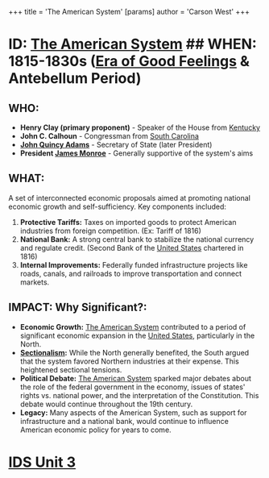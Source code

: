 +++
 title = 'The American System'
[params]
	author = 'Carson West'
+++
# ID: [The American System](./../the-american-system/) ## WHEN: 1815-1830s ([Era of Good Feelings](./../era-of-good-feelings/) & Antebellum Period)

## WHO: 
* **Henry Clay (primary proponent)** - Speaker of the House from [Kentucky](./../kentucky/)
* **John C. Calhoun** - Congressman from [South Carolina](./../south-carolina/)
* **[John Quincy Adams](./../john-quincy-adams/)** - Secretary of State (later President)
* **President [James Monroe](./../james-monroe/)** - Generally supportive of the system's aims

## WHAT: 
A set of interconnected economic proposals aimed at promoting national economic growth and self-sufficiency. Key components included:

1. **Protective Tariffs:**  Taxes on imported goods to protect American industries from foreign competition. (Ex: Tariff of 1816)
2. **National Bank:** A strong central bank to stabilize the national currency and regulate credit. (Second Bank of the [United States](./../united-states/) chartered in 1816) 
3. **Internal Improvements:**  Federally funded infrastructure projects like roads, canals, and railroads to improve transportation and connect markets.

## IMPACT: Why Significant?: 

* **Economic Growth:** [The American System](./../the-american-system/) contributed to a period of significant economic expansion in the [United States](./../united-states/), particularly in the North.
* **[Sectionalism](./../sectionalism/):** While the North generally benefited, the South argued that the system favored Northern industries at their expense. This heightened sectional tensions.
* **Political Debate:** [The American System](./../the-american-system/) sparked major debates about the role of the federal government in the economy, issues of states' rights vs. national power, and the interpretation of the Constitution. This debate would continue throughout the 19th century. 
* **Legacy:** Many aspects of the American System, such as support for infrastructure and a national bank, would continue to influence American economic policy for years to come. 

# [IDS Unit 3](./../ids-unit-3/)